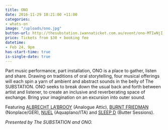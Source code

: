 ```yaml
---
title: ONO
date: 2016-11-29 18:21:00 +11:00
categories:
- whats-on
image: "/uploads/ono.jpg"
button-url: http://thesubstation.iwannaticket.com.au/event/ono-MTIwNjI
price: Tickets from $30 + booking fee
datetime:
- Feb 24, 9pm
has-start-time: true
is-single-date: true
---
```


Part music performance, part installation, ONO is a place to gather, listen and share. Drawing on traditions of oral storytelling, four musical offerings will each spin a yarn of ambient and abstract sounds in the belly of The SUBSTATION. ONO seeks to break down the usual back and forth between artist and listener, to create an inclusive and reverberating space of exchange. Bring your imagination on an excursion into outer sound.

Featuring [ALBRECHT LA’BROOY](http://soundcloud.com/analogueattic) (Analogue Attic), [BURNT FRIEDMAN](http://burntfriedman.com) (Nonplace/GER), [NUEL](http://soundcloud.com/nuel) (Aquaplano/ITA) and [SLEEP D](http://soundcloud.com/sleepd) (Butter Sessions).

_Presented by The SUBSTATION and ONO._
